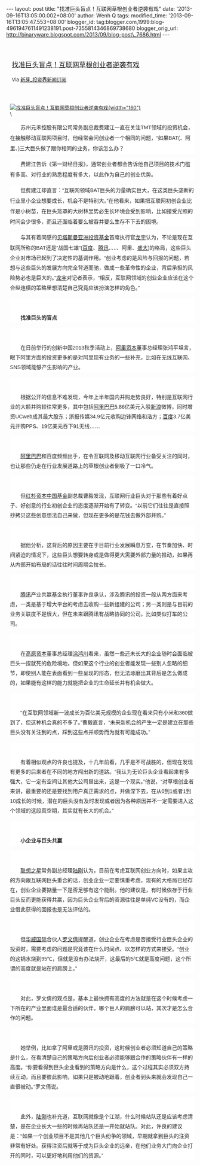 --- layout: post title: "找准巨头盲点！互联网草根创业者逆袭有戏" date:
'2013-09-16T13:05:00.002+08:00' author: Wenh Q tags: modified\_time:
'2013-09-16T13:05:47.553+08:00' blogger\_id:
tag:blogger.com,1999:blog-4961947611491238191.post-7355814346869738680
blogger\_orig\_url:
http://binaryware.blogspot.com/2013/09/blog-post\_7686.html ---
<div style="margin: 10px; padding: 5px;">

<div style="font-size: 18px;">

[\
找准巨头盲点！互联网草根创业者逆袭有戏](http://news.pedaily.cn/newseed/201309/20130913354662.shtml)

</div>

<div style="font-size: 13px;">

Via [新芽\_投资界新闻订阅](http://www.pedaily.cn/)

</div>

</div>

<div style="font-size: 13px; padding: 15px 0 10px 10px;">

[![找准巨头盲点！互联网草根创业者逆袭有戏](http://pic.pedaily.cn/201309/20130913@27309.jpg){width="160"}](http://news.pedaily.cn/newseed/201309/20130913354662.shtml)\
\
<div
style="background-color: white; color: #252525; font-family: 宋体B8B体, arial; font-size: 14px; line-height: 28px;">

　　苏州元禾控股有限公司常务副总裁费建江一直在关注TMT领域的投资机会，在接触移动互联网项目时，他经常会问创业者一个相同的问题，“如果BAT(、阿里、)三大巨头做了跟你相同的业务，你该怎么办？

</div>

<div
style="background-color: white; color: #252525; font-family: 宋体B8B体, arial; font-size: 14px; line-height: 28px;">

　　费建江告诉《第一财经日报》，通常创业者都会告诉他自己项目的技术门槛有多高、对行业的熟悉程度有多大，以此作为自己的创业优势。

</div>

<div
style="background-color: white; color: #252525; font-family: 宋体B8B体, arial; font-size: 14px; line-height: 28px;">

　　但费建江却直言：“互联网领域BAT巨头的力量确实巨大，在这类巨头垄断的行业里小企业想要成长，机会不是特别大。”在他看来，如果把互联网初创企业比作是小树苗，在巨头笼罩的大树林里势必生长环境会受到影响，比如接受光照的时间会少很多，而且还面临着要么被吞并要么生存不下去的困境。

</div>

<div
style="background-color: white; color: #252525; font-family: 宋体B8B体, arial; font-size: 14px; line-height: 28px;">

<span
style="font-family: 宋体, simsun, sans-serif, Arial; line-height: 25.99431800842285px;">　　与其有着同感的</span>[贝塔斯曼亚洲投资基金](http://zdb.pedaily.cn/company/%E8%B4%9D%E5%A1%94%E6%96%AF%E6%9B%BC%E4%BA%9A%E6%B4%B2%E6%8A%95%E8%B5%84%E5%9F%BA%E9%87%91/)<span
style="font-family: 宋体, simsun, sans-serif, Arial; line-height: 25.99431800842285px;">首席执行官</span>[龙宇](http://zdb.pedaily.cn/people/%E9%BE%99%E5%AE%87/)<span
style="font-family: 宋体, simsun, sans-serif, Arial; line-height: 25.99431800842285px;">认为，不论是现在互联网所称的BAT还是“战国七雄”(</span>[百度](http://www.baidu.com/)<span
style="font-family: 宋体, simsun, sans-serif, Arial; line-height: 25.99431800842285px;">、</span>[腾讯](http://zdb.pedaily.cn/Enterprise/%E8%85%BE%E8%AE%AF/)<span
style="font-family: 宋体, simsun, sans-serif, Arial; line-height: 25.99431800842285px;">、、、、阿里、</span>[盛大](http://zdb.pedaily.cn/Enterprise/%E7%9B%9B%E5%A4%A7/)<span
style="font-family: 宋体, simsun, sans-serif, Arial; line-height: 25.99431800842285px;">)的格局，这些巨头企业对市场已起到了决定性的基调作用。“创业考虑的是风险与回报的问题，若想与这些巨头的发展方向完全背道而驰，做成一些革命性的企业，背后承担的风险势必也是巨大的。”</span>[龙宇](http://zdb.pedaily.cn/people/%E9%BE%99%E5%AE%87/)<span
style="font-family: 宋体, simsun, sans-serif, Arial; line-height: 25.99431800842285px;">对记者表示，“相反，互联网领域的创业企业应该在这个合纵连横的策略里想清楚自己究竟应该扮演怎样的角色。”</span>

</div>

<div
style="background-color: white; border: 0px; color: #252525; font-family: 宋体B8B体, arial; font-size: 14px; line-height: 28px; padding: 26px 0px 0px;">

<span
style="font-family: 宋体, simsun, sans-serif, Arial; font-weight: bold; line-height: 25.99431800842285px;">　　找准巨头的盲点</span>

</div>

<div
style="background-color: white; border: 0px; color: #252525; font-family: 宋体B8B体, arial; font-size: 14px; line-height: 28px; padding: 26px 0px 0px;">

<span
style="font-family: 宋体, simsun, sans-serif, Arial; line-height: 25.99431800842285px;">　　在日前举行的创新中国2013秋季活动上，[阿里资本](http://zdb.pedaily.cn/company/%E9%98%BF%E9%87%8C%E8%B5%84%E6%9C%AC/)董事总经理张鸿平坦言，眼下阿里方面的投资更多的是对阿里现有业务的一些补充，比如在无线互联网、SNS领域能够产生影响的产业。</span>

</div>

<div
style="background-color: white; border: 0px; color: #252525; font-family: 宋体B8B体, arial; font-size: 14px; line-height: 28px; padding: 26px 0px 0px;">

<span
style="font-family: 宋体, simsun, sans-serif, Arial; line-height: 25.99431800842285px;">　　根据公开的信息不难发现，今年上半年国内并购走势良好，特别是互联网行业的大额并购较往常更多，其中包括[阿里巴巴](http://zdb.pedaily.cn/Enterprise/%E9%98%BF%E9%87%8C%E5%B7%B4%E5%B7%B4/)5.86亿美元入股[新浪](http://zdb.pedaily.cn/Enterprise/%E6%96%B0%E6%B5%AA/)微博，同时增资UCweb成其最大股东；浙报传媒34.9亿元收购边锋网络和浩方；[百度](http://www.baidu.com/)3.7亿美元并购PPS、19亿美元吞下91无线……</span>

</div>

<div
style="background-color: white; border: 0px; color: #252525; font-family: 宋体B8B体, arial; font-size: 14px; line-height: 28px; padding: 26px 0px 0px;">

<span
style="font-family: 宋体, simsun, sans-serif, Arial; line-height: 25.99431800842285px;">　　[阿里巴巴](http://zdb.pedaily.cn/Enterprise/%E9%98%BF%E9%87%8C%E5%B7%B4%E5%B7%B4/)和百度频频出手，在令互联网及移动互联网行业备受关注的同时，也让那些仍走在行业发展道路上的草根创业者倒吸了一口冷气。</span>

</div>

<div
style="background-color: white; border: 0px; color: #252525; font-family: 宋体B8B体, arial; font-size: 14px; line-height: 28px; padding: 26px 0px 0px;">

<span
style="font-family: 宋体, simsun, sans-serif, Arial; line-height: 25.99431800842285px;">　　但[红杉资本中国基金](http://zdb.pedaily.cn/company/%E7%BA%A2%E6%9D%89/)副总裁曹毅发现，互联网行业巨头对于那些有着好点子、好创意的行业初创企业的态度逐渐开始有了转变。“以前它们往往是直接照抄拷贝这些创意想法自己来做，但现在更多的是花钱去做外部并购。”</span>

</div>

<div
style="background-color: white; border: 0px; color: #252525; font-family: 宋体B8B体, arial; font-size: 14px; line-height: 28px; padding: 26px 0px 0px;">

<span
style="font-family: 宋体, simsun, sans-serif, Arial; line-height: 25.99431800842285px;">　　据他分析，这背后的原因主要在于目前行业发展瞬息万变，在节奏加快、时间紧迫的情况下，这些巨头想要转身或是做得更大需要外部力量的推动，如果再从内部开始布局的话往往时间周期会拉长。</span>

</div>

<div
style="background-color: white; border: 0px; color: #252525; font-family: 宋体B8B体, arial; font-size: 14px; line-height: 28px; padding: 26px 0px 0px;">

<span
style="font-family: 宋体, simsun, sans-serif, Arial; line-height: 25.99431800842285px;">　　[腾讯](http://zdb.pedaily.cn/Enterprise/%E8%85%BE%E8%AE%AF/)产业共赢基金执行董事许良承认，涉及腾讯的投资一般从两方面来考虑，一类是基于增大平台的考虑去收购一些新组建的公司；另一类则是与目前的业务关联度不是很大，但在未来跟腾讯有战略协同的公司，比如类似打车的公司。</span>

</div>

<div
style="background-color: white; border: 0px; color: #252525; font-family: 宋体B8B体, arial; font-size: 14px; line-height: 28px; padding: 26px 0px 0px;">

<span
style="font-family: 宋体, simsun, sans-serif, Arial; line-height: 25.99431800842285px;">　　在[高原资本](http://zdb.pedaily.cn/company/%E9%AB%98%E5%8E%9F%E8%B5%84%E6%9C%AC/)董事总经理[涂鸿川](http://zdb.pedaily.cn/people/%E6%B6%82%E9%B8%BF%E5%B7%9D/)看来，虽然一些还未长大的企业随时会面临被巨头一捏就死的危险境地，但如果这个行业的创业者能发现一些别人忽略的细节，即使别人能在表面看到一些呈现的形态，但无法琢磨出其背后是怎么做成的，如果能有这样的能力就能把企业的生命延长并有机会做大。</span>

</div>

<div
style="background-color: white; border: 0px; color: #252525; font-family: 宋体B8B体, arial; font-size: 14px; line-height: 28px; padding: 26px 0px 0px;">

<span
style="font-family: 宋体, simsun, sans-serif, Arial; line-height: 25.99431800842285px;">　　“在互联网领域新一波成长为百亿美元规模的企业现在看来只有小米和360做到了，但这种机会真的不多了。”曹毅直言，“未来新机会的产生一定是建立在那些巨头没有关注到的点，踩到这些点并顺势而为就有可能成功。”</span>

</div>

<div
style="background-color: white; border: 0px; color: #252525; font-family: 宋体B8B体, arial; font-size: 14px; line-height: 28px; padding: 26px 0px 0px;">

<span
style="font-family: 宋体, simsun, sans-serif, Arial; line-height: 25.99431800842285px;">　　有着相似观点的许良也提及，十几年前看，几乎是不可战胜的，但现在发现有更多的后来者在不同的地方闯出新的道路。“我认为无论巨头企业看起来有多强大，它一定有空间让其他大公司冒出来，这是一个现实。”他说，“对草根创业者来讲，最重要的还是要找到用户真正需求的点，并做深下去，在从0到1或者1到10成长的时候，潜在的巨头没有及时发现或者因为各种原因并不一定需要进入这个领域的这段真空期，其实就有长大的机会。”</span>

</div>

<div
style="background-color: white; border: 0px; color: #252525; font-family: 宋体B8B体, arial; font-size: 14px; line-height: 28px; padding: 26px 0px 0px;">

<span
style="font-family: 宋体, simsun, sans-serif, Arial; font-weight: bold; line-height: 25.99431800842285px;">　　小企业与巨头共赢</span>

</div>

<div
style="background-color: white; border: 0px; color: #252525; font-family: 宋体B8B体, arial; font-size: 14px; line-height: 28px; padding: 26px 0px 0px;">

<span
style="font-family: 宋体, simsun, sans-serif, Arial; line-height: 25.99431800842285px;">　　[联想之星](http://zdb.pedaily.cn/company/%E8%81%94%E6%83%B3%E4%B9%8B%E6%98%9F/)常务副总经理[陆刚](http://zdb.pedaily.cn/people/%E9%99%86%E5%88%9A/)认为，目前在考虑互联网创业方向时，如果主攻的方向跟互联网巨头重合的话，创业企业一定要慎重考虑，现有的大格局已经存在，创业企业要掂量一下是否足够有这个能耐。他的建议是，有时候依存于行业巨头反而更能获得共赢，因为巨头企业背后的资源往往是单纯VC没有的，而企业借此获得的回报也是无法评估的。</span>

</div>

<div
style="background-color: white; border: 0px; color: #252525; font-family: 宋体B8B体, arial; font-size: 14px; line-height: 28px; padding: 26px 0px 0px;">

<span
style="font-family: 宋体, simsun, sans-serif, Arial; line-height: 25.99431800842285px;">　　但[华威国际](http://zdb.pedaily.cn/company/%E5%8D%8E%E5%A8%81%E5%9B%BD%E9%99%85/)合伙人[罗文倩](http://zdb.pedaily.cn/people/%E7%BD%97%E6%96%87%E5%80%A9/)提醒道，创业企业在考虑是否接受行业巨头企业的投资时，需要考虑的问题是究竟该在什么时间点、以怎样的方式来接受。“创业的这锅水烧到95℃，但就是没有办法烧开，这最后的5℃就是高度问题，这个所谓的高度就是站在的肩膀上。”</span>

</div>

<div
style="background-color: white; border: 0px; color: #252525; font-family: 宋体B8B体, arial; font-size: 14px; line-height: 28px; padding: 26px 0px 0px;">

<span
style="font-family: 宋体, simsun, sans-serif, Arial; line-height: 25.99431800842285px;">　　对此，罗文倩的观点是，基本上最快拥有高度的方法就是在这个时候考虑一下所在的产业里面谁是最合适的伙伴，哪个巨人的肩膀可以站，其次才是怎么合作的问题。</span>

</div>

<div
style="background-color: white; border: 0px; color: #252525; font-family: 宋体B8B体, arial; font-size: 14px; line-height: 28px; padding: 26px 0px 0px;">

<span
style="font-family: 宋体, simsun, sans-serif, Arial; line-height: 25.99431800842285px;">　　她举例，比如拿了阿里或是腾讯的投资，这时候创业者必须知道自己的策略是什么，在看清楚自己的策略方向后创业者必须能够跟合作的策略伙伴有一样的高度。“你要看得到巨头企业看到的策略方向是什么，这个过程其实必须双方持续互动，而且要彼此影响，如果只是被动地跟着，创业者到头来就会发现自己一直很被动。”罗文倩说。</span>

</div>

<div
style="background-color: white; border: 0px; color: #252525; font-family: 宋体B8B体, arial; font-size: 14px; line-height: 28px; padding: 26px 0px 0px;">

<span
style="font-family: 宋体, simsun, sans-serif, Arial; line-height: 25.99431800842285px;">　　此外，[陆刚](http://zdb.pedaily.cn/people/%E9%99%86%E5%88%9A/)也补充道，互联网就像是个江湖，什么时候站队还是应该考虑清楚，是在企业长大一些的时候再站队还是一开始就站队。对此，许良的建议是：“如果一个创业项目不是其他几个巨头纷争的领域，早期就拿到巨头的注资非常有好处。获得注资后就等于成为巨头企业的远亲，在他们业务大门向企业打开的同时，可以更好地利用他们的资源。”</span>

</div>

</div>
